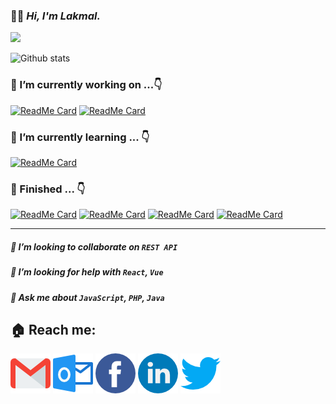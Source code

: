 ### 🙋‍♂️ ***Hi, I'm Lakmal.***
![](https://komarev.com/ghpvc/?username=Lakmal&label=PROFILE+VIEWS&color=brightgreen)

![Github stats](https://github-readme-stats.vercel.app/api?username=Lakmal98&theme=vue&show_icons=true&count_private=true&hide_title=true)

### 🔭 I’m currently working on ...👇

[![ReadMe Card](https://github-readme-stats.vercel.app/api/pin/?username=homey-lk&repo=homey-frontend&theme=vue)](https://github.com/homey-lk/homey-frontend) [![ReadMe Card](https://github-readme-stats.vercel.app/api/pin/?username=homey-lk&repo=homey-backend&theme=react)](https://github.com/homey-lk/homey-backend)
### 🌱 I’m currently learning ... 👇
[![ReadMe Card](https://github-readme-stats.vercel.app/api/pin/?username=Lakmal98&repo=ChargerRemoveAlarm&theme=algolia)](https://github.com/Lakmal98/ChargerRemoveAlarm)
### 🏁 Finished ... 👇
[![ReadMe Card](https://github-readme-stats.vercel.app/api/pin/?username=Lakmal98&repo=studentManagmentSystem&theme=react)](https://github.com/Lakmal98/studentManagmentSystem) [![ReadMe Card](https://github-readme-stats.vercel.app/api/pin/?username=Lakmal98&repo=yoyo&theme=buefy)](https://github.com/Lakmal98/yoyo) [![ReadMe Card](https://github-readme-stats.vercel.app/api/pin/?username=Lakmal98&repo=DailyTaskApp&theme=vue)](https://github.com/Lakmal98/DailyTaskApp) [![ReadMe Card](https://github-readme-stats.vercel.app/api/pin/?username=Lakmal98&repo=NewMail&theme=nord)](https://github.com/Lakmal98/NewMail)

------------


##### 👯 I’m looking to collaborate on `REST API`
##### 🤔 I’m looking for help with *`React`*, *`Vue`*
##### 💬 Ask me about *`JavaScript`*, *`PHP`*, *`Java`* 

## 🏠 Reach me:
[![Gmail](/images/gm.png)](mailto:lakmalepp@gmail.com)
[![HotMail](/images/hm.png)](mailto:lakmalepp@hotmail.com)
[![Facebook](/images/fb.png)](https://www.facebook.com/LakmalEpp)
[![LinkedIn](/images/li.png)](https://www.linkedin.com/in/dimuthu-lakmal-4593421a1)
[![Twitter](/images/tw.png)](https://www.twitter.com/LakmalEpp)
